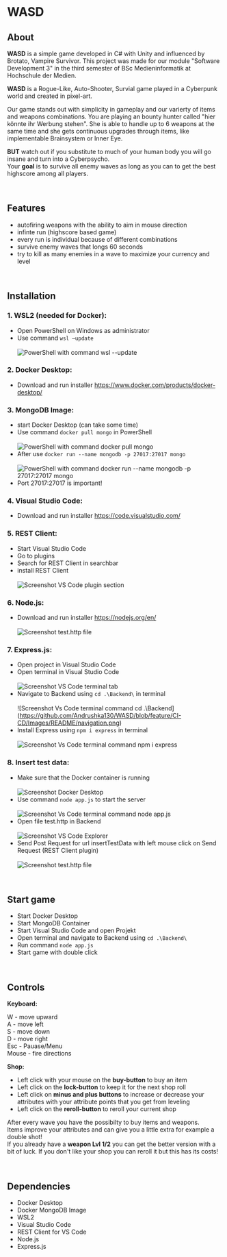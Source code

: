 # WASD

## About
**WASD** is a simple game developed in C# with Unity and influenced by Brotato, Vampire Survivor. This project was made for our module "Software Development 3" in the third semester of BSc Medieninformatik at Hochschule der Medien. <br>

**WASD** is a Rogue-Like, Auto-Shooter, Survial game played in a Cyberpunk world and created in pixel-art. <br>

Our game stands out with simplicity in gameplay and our varierty of items and weapons combinations. You are playing an bounty hunter called "hier könnte ihr Werbung stehen". She is able to handle up to 6 weapons at the same time and she gets continuous upgrades through items, like implementable Brainsystem or Inner Eye.<br>

**BUT** watch out if you substitute to much of your human body you will go insane and turn into a Cyberpsycho. <br>
Your **goal** is to survive all enemy waves as long as you can to get the best highscore among all players. 

<br>

## Features
- autofiring weapons with the ability to aim in mouse direction
- infinte run (highscore based game)
- every run is individual because of different combinations
- survive enemy waves that longs 60 seconds
- try to kill as many enemies in a wave to maximize your currency and level

<br>

## Installation
### 1.	WSL2 (needed for Docker):
  -	Open PowerShell on Windows as administrator
  -	Use command ```wsl –update```
  <br><br> ![PowerShell with command wsl --update](https://github.com/Andrushka130/WASD/blob/feature/CI-CD/Images/README/wsl.png)

### 2.	Docker Desktop:
  -	Download and run installer https://www.docker.com/products/docker-desktop/

### 3.	MongoDB Image:
  -	start Docker Desktop (can take some time)
  -	Use command ```docker pull mongo``` in PowerShell
  <br><br> ![PowerShell with command docker pull mongo](https://github.com/Andrushka130/WASD/blob/feature/CI-CD/Images/README/Mongo_Image.png)
  -	After use ```docker run --name mongodb -p 27017:27017 mongo```
  <br><br> ![PowerShell with command docker run --name mongodb -p 27017:27017 mongo](https://github.com/Andrushka130/WASD/blob/feature/CI-CD/Images/README/Mongo_starten.png)
  -	Port 27017:27017 is important!

### 4.	Visual Studio Code: 
  -	Download and run installer  https://code.visualstudio.com/
 
### 5.	REST Client:
  -	Start Visual Studio Code
  -	Go to plugins
  -	Search for REST Client in searchbar
  -	install REST Client
  <br><br> ![Screenshot VS Code plugin section](https://github.com/Andrushka130/WASD/blob/feature/CI-CD/Images/README/REST.png)

### 6.	Node.js:
  -	Download and run installer https://nodejs.org/en/
  <br><br> ![Screenshot test.http file](https://github.com/Andrushka130/WASD/blob/feature/CI-CD/Images/README/Node_js.png)

### 7.	Express.js:
  -	Open project in Visual Studio Code
  -	Open terminal in Visual Studio Code
  <br><br>![Screenshot VS Code terminal tab](https://github.com/Andrushka130/WASD/blob/feature/CI-CD/Images/README/terminal.png)
  -	Navigate to Backend using ```cd .\Backend\``` in terminal
  <br><br> ![Screenshot Vs Code terminal command cd .\Backend\](https://github.com/Andrushka130/WASD/blob/feature/CI-CD/Images/README/navigation.png)
  - Install Express using ```npm i express``` in terminal
  <br><br> ![Screenshot Vs Code terminal command npm i express](https://github.com/Andrushka130/WASD/blob/feature/CI-CD/Images/README/express.png)
 

### 8.	Insert test data:
  -	Make sure that the Docker container is running
  <br><br> ![Screenshot Docker Desktop](https://github.com/Andrushka130/WASD/blob/feature/CI-CD/Images/README/Docker.png)
  -	Use command ```node app.js``` to start the server
  <br><br> ![Screenshot Vs Code terminal command node app.js](https://github.com/Andrushka130/WASD/blob/feature/CI-CD/Images/README/server_start.png)
  -	Open file test.http in Backend
  <br><br> ![Screenshot VS Code Explorer](https://github.com/Andrushka130/WASD/blob/feature/CI-CD/Images/README/test_öffnen.png)
  -	Send Post Request for url insertTestData with left mouse click on Send Request (REST Client plugin)
  <br><br> ![Screenshot test.http file](https://github.com/Andrushka130/WASD/blob/feature/CI-CD/Images/README/test_daten.png)

<br>

## Start game

-	Start Docker Desktop
-	Start MongoDB Container
-	Start Visual Studio Code and open Projekt
-	Open terminal and navigate to Backend using ```cd .\Backend\```
-	Run command ```node app.js```
-	Start game with double click


<br>

## Controls

**Keyboard:**

W - move upward <br>
A - move left <br>
S - move down <br>
D - move right <br>
Esc - Pauase/Menu <br>
Mouse - fire directions

**Shop:**

- Left click with your mouse on the **buy-button** to buy an item
- Left click on the **lock-button** to keep it for the next shop roll
- Left click on **minus and plus buttons** to increase or decrease your attributes with your attribute points that you get from leveling
- Left click on the **reroll-button** to reroll your current shop

After every wave you have the possibilty to buy items and weapons. <br>
Items improve your attributes and can give you a little extra for example a double shot! <br>
If you already have a **weapon Lvl 1/2** you can get the better version with a bit of luck. 
If you don't like your shop you can reroll it but this has its costs! <br>

<br>

## Dependencies
-	Docker Desktop
-	Docker MongoDB Image
-	WSL2
-	Visual Studio Code
-	REST Client for VS Code
-	Node.js
-	Express.js

